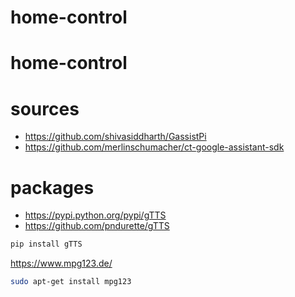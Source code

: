 # home-control
# home-control


# sources

- https://github.com/shivasiddharth/GassistPi
- https://github.com/merlinschumacher/ct-google-assistant-sdk

# packages

- https://pypi.python.org/pypi/gTTS
- https://github.com/pndurette/gTTS
```sh
pip install gTTS
```

https://www.mpg123.de/
```sh
sudo apt-get install mpg123
```
